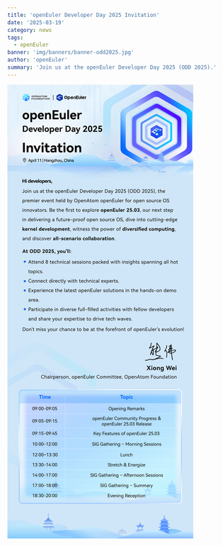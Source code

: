 ```yaml
---
title: 'openEuler Developer Day 2025 Invitation'
date: '2025-03-19'
category: news
tags:
  - openEuler
banner: 'img/banners/banner-odd2025.jpg'
author: 'openEuler'
summary: 'Join us at the openEuler Developer Day 2025 (ODD 2025).'
---
```




![](./images/invitation-odd2025.jpg)
